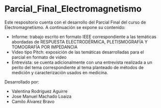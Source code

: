 # Parcial_Final_Electromagnetismo

Este respositorio cuenta con el desarrollo del Parcial Final del curso de Electromagnetismo. 
A continuación se expone su contenido:

- Informe: trabajo escrito en formato IEEE correspondiente a las temáticas abordadas de RESPUESTA ELECTRODÉRMICA, PLETISMOGRAFÍA Y TOMOGRAFÍA POR IMPEDANCIA
- Video tipo Pitch: exposición de las temáticas desarrolladas para el parcial en formato de video
- Entrevista: se cuenta adicionalmente con una entrevista realizada a un perito del tema correspondiente al tema planteado de métodos de medición y caracterización usados en medicina. 

Desarrollado por:
- Valentina Rodriguez Aguirre
- Jose Manuel Machado Loaiza
- Camilo Álvarez Bravo
